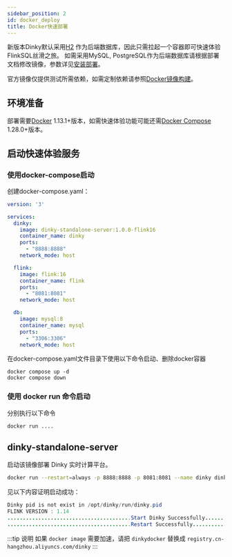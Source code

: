 ```yaml
---
sidebar_position: 2
id: docker_deploy
title: Docker快速部署
---
```


新版本Dinky默认采用[H2](https://github.com/h2database/h2database "https://github.com/h2database/h2database") 作为后端数据库，因此只需拉起一个容器即可快速体验FlinkSQL丝滑之旅。
如需采用MySQL, PostgreSQL作为后端数据库请根据部署文档修改镜像，参数详见[安装部署](../deploy_guide/deploy.mdx "安装部署")。

官方镜像仅提供测试所需依赖，如需定制依赖请参照[Docker镜像构建](../deploy_guide)。
## 环境准备

部署需要[Docker](https://docs.docker.com/engine/install/) 1.13.1+版本，如需快速体验功能可能还需[Docker Compose ](https://docs.docker.com/compose/) 1.28.0+版本。

## 启动快速体验服务
### 使用docker-compose启动
创建docker-compose.yaml：
```yaml
version: '3'

services: 
  dinky:
    image: dinky-standalone-server:1.0.0-flink16 
    container_name: dinky 
    ports:  
      - "8888:8888" 
    network_mode: host

  flink: 
    image: flink:16
    container_name: flink
    ports:
      - "8081:8081"
    network_mode: host

  db:
    image: mysql:8
    container_name: mysql
    ports:
      - "3306:3306"
    network_mode: host

```
在docker-compose.yaml文件目录下使用以下命令启动、删除docker容器
```shell
docker compose up -d
docker compose down
```

### 使用 docker run 命令启动
分别执行以下命令
```shell
docker run ....
```

##  dinky-standalone-server 

启动该镜像部署 Dinky 实时计算平台。

```sh
docker run --restart=always -p 8888:8888 -p 8081:8081 --name dinky dinkydocker/dinky-standalone-server:1.0.0-flink14
```

见以下内容证明启动成功：

```java
Dinky pid is not exist in /opt/dinky/run/dinky.pid
FLINK VERSION : 1.14
........................................Start Dinky Successfully........................................
........................................Restart Successfully........................................
```

:::tip 说明
如果 `docker image` 需要加速，请把 `dinkydocker` 替换成 `registry.cn-hangzhou.aliyuncs.com/dinky`
:::

